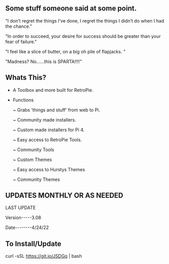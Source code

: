 ## Some stuff someone said at some point.

"I don’t regret the things I’ve done, I regret the things I didn’t do when I had the chance."

"In order to succeed, your desire for success should be greater than your fear of failure."

"I feel like a slice of butter, on a big oh pile of flapjacks. "

"Madness? No......this is SPARTA!!!!"

## Whats This? 

- A Toolbox and more built for RetroPie. 

- Functions
    
    ~ Grabs 'things and stuff'  from web to Pi. 
    
    ~ Community made installers.

    ~ Custom made installers for Pi 4.
    
    ~ Easy access to RetroPie Tools.
    
    ~ Community Tools
    
    ~ Custom Themes 
    
    ~ Easy access to Hurstys Themes
    
    ~ Community Themes
    
## UPDATES MONTHLY OR AS NEEDED 

LAST UPDATE 

Version-----3.08

Date--------4/24/22

## To Install/Update 

curl -sSL https://git.io/JSDGq | bash 
